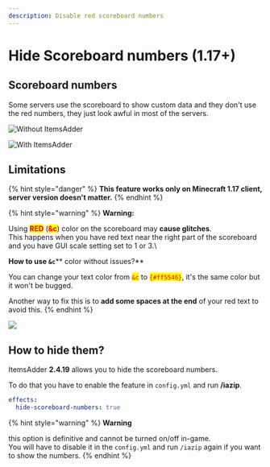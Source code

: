 ```yaml
---
description: Disable red scoreboard numbers
---
```


# Hide Scoreboard numbers (1.17+)

## Scoreboard numbers

Some servers use the scoreboard to show custom data and they don't use the red numbers, they just look awful in most of the servers.

![Without ItemsAdder](<../../.gitbook/assets/immagine (131).png>)

![With ItemsAdder](<../../.gitbook/assets/immagine (130).png>)

## Limitations

{% hint style="danger" %}
**This feature works only on Minecraft 1.17 client, server version doesn't matter.**
{% endhint %}

{% hint style="warning" %}
**Warning:**

Using <mark style="color:red;">**RED**</mark> (<mark style="color:red;">**\&c**</mark>) color on the scoreboard may **cause glitches**.\
This happens when you have red text near the right part of the scoreboard and you have GUI scale setting set to 1 or 3.\\

**How to use **<mark style="color:red;">**`&c`**</mark>** color without issues?**

You can change your text color from <mark style="color:red;">`&c`</mark> to <mark style="color:red;">`{#ff5546}`</mark>, it's the same color but it won't be bugged.

Another way to fix this is to **add some spaces at the end** of your red text to avoid this.
{% endhint %}

![](<../../.gitbook/assets/immagine (140).png>)

## How to hide them?

ItemsAdder **2.4.19** allows you to hide the scoreboard numbers.

To do that you have to enable the feature in `config.yml` and run **/iazip**.

```yaml
effects:
  hide-scoreboard-numbers: true
```

{% hint style="warning" %}
**Warning**

this option is definitive and cannot be turned on/off in-game.\
You will have to disable it in the `config.yml` and run `/iazip` again if you want to show the numbers.
{% endhint %}
